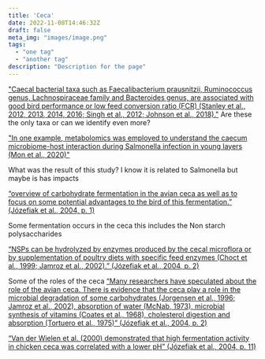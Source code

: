 ```yaml
---
title: 'Ceca'
date: 2022-11-08T14:46:32Z
draft: false
meta_img: "images/image.png"
tags:
  - "one tag"
  - "another tag"
description: "Description for the page"
---
```


["Caecal bacterial taxa such as Faecalibacterium prausnitzii, Ruminococcus genus, Lachnospiraceae family and Bacteroides genus, are associated with good bird performance or low feed conversion ratio (FCR) (Stanley et al., 2012, 2013, 2014, 2016; Singh et al., 2012; Johnson et al., 2018)."](citations/dehauomicstechnologiespoultry2022/)
Are these the only taxa or can we identify even more?

["In one example, metabolomics was employed to understand the caecum microbiome-host interaction during Salmonella infection in young layers (Mon et al., 2020)" ](citations/dehauOmicsTechnologiesPoultry2022/)

What was the result of this study? I know it is related to Salmonella but maybe is has impacts


[“overview of carbohydrate fermentation in the avian ceca as well as to focus on some potential advantages to the bird of this fermentation.” (Józefiak et al., 2004, p. 1)](citations/jozefiakCarbohydrateFermentationAvian2004/)

Some fermentation occurs in the ceca this includes the Non starch polysaccharides 

[“NSPs can be hydrolyzed by enzymes produced by the cecal microflora or by supplementation of poultry diets with specific feed enzymes (Choct et al., 1999; Jamroz et al., 2002).” (Józefiak et al., 2004, p. 2) ](citations/jozefiakCarbohydrateFermentationAvian2004/)

Some of the roles of the ceca
[“Many researchers have speculated about the role of the avian ceca. There is evidence that the ceca play a role in the microbial degradation of some carbohydrates (Jorgensen et al., 1996; Jamroz et al., 2002), absorption of water (McNab, 1973), microbial synthesis of vitamins (Coates et al., 1968), cholesterol digestion and absorption (Tortuero et al., 1975)” (Józefiak et al., 2004, p. 2)](citations/jozefiakCarbohydrateFermentationAvian2004/)

[“Van der Wielen et al. (2000) demonstrated that high fermentation activity in chicken ceca was correlated with a lower pH” (Józefiak et al., 2004, p. 11)](citations/jozefiakCarbohydrateFermentationAvian2004/)
